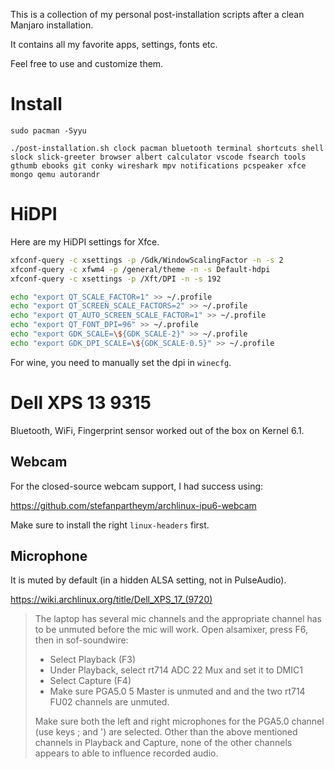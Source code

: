 This is a collection of my personal post-installation scripts after a clean Manjaro installation.

It contains all my favorite apps, settings, fonts etc.

Feel free to use and customize them.

# Install

```
sudo pacman -Syyu

./post-installation.sh clock pacman bluetooth terminal shortcuts shell slock slick-greeter browser albert calculator vscode fsearch tools gthumb ebooks git conky wireshark mpv notifications pcspeaker xfce mongo qemu autorandr
```

# HiDPI

Here are my HiDPI settings for Xfce.

```bash
xfconf-query -c xsettings -p /Gdk/WindowScalingFactor -n -s 2
xfconf-query -c xfwm4 -p /general/theme -n -s Default-hdpi
xfconf-query -c xsettings -p /Xft/DPI -n -s 192

echo "export QT_SCALE_FACTOR=1" >> ~/.profile
echo "export QT_SCREEN_SCALE_FACTORS=2" >> ~/.profile
echo "export QT_AUTO_SCREEN_SCALE_FACTOR=1" >> ~/.profile
echo "export QT_FONT_DPI=96" >> ~/.profile
echo "export GDK_SCALE=\${GDK_SCALE-2}" >> ~/.profile
echo "export GDK_DPI_SCALE=\${GDK_SCALE-0.5}" >> ~/.profile
```

For wine, you need to manually set the dpi in `winecfg`.

# Dell XPS 13 9315

Bluetooth, WiFi, Fingerprint sensor worked out of the box on Kernel 6.1.

## Webcam

For the closed-source webcam support, I had success using:

https://github.com/stefanpartheym/archlinux-ipu6-webcam

Make sure to install the right `linux-headers` first.

## Microphone

It is muted by default (in a hidden ALSA setting, not in PulseAudio).

https://wiki.archlinux.org/title/Dell_XPS_17_(9720)

> The laptop has several mic channels and the appropriate channel has to be unmuted before the mic will work. Open alsamixer, press F6, then in sof-soundwire:
>
> - Select Playback (F3)
> - Under Playback, select rt714 ADC 22 Mux and set it to DMIC1
> - Select Capture (F4)
> - Make sure PGA5.0 5 Master is unmuted and and the two rt714 FU02 channels are unmuted.
>
> Make sure both the left and right microphones for the PGA5.0 channel (use keys ; and ') are selected. Other than the above mentioned channels in Playback and Capture, none of the other channels appears to able to influence recorded audio. 
